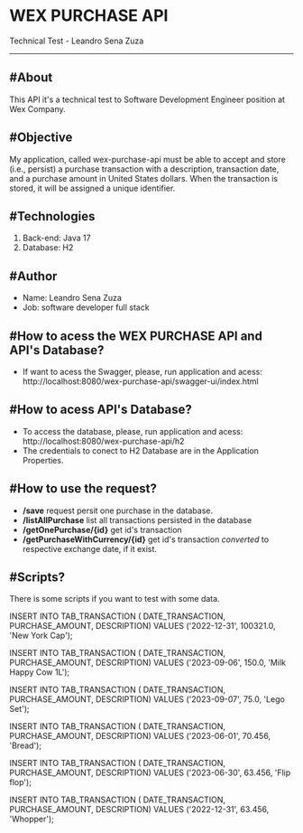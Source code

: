 <!DOCTYPE html>
<html lang="en">
<head>
  <meta charset="UTF-8">
  <meta http-equiv="X-UA-Compatible" content="IE=edge">
  <meta name="viewport" content="width=device-width, initial-scale=1.0">
</head>
<body>
<h1>WEX PURCHASE API</h1> 
<a> Technical Test - Leandro Sena Zuza</a>
<hr>

<h2>#About</h2>
<p>This API it's a technical test to Software Development Engineer position at Wex Company.</p>
<h2>#Objective</h2>
<p>My application, called wex-purchase-api must be able to accept and store (i.e., persist) a purchase transaction with a description, transaction
date, and a purchase amount in United States dollars. When the transaction is stored, it will be assigned a unique identifier.</p>

<h2>#Technologies</h2>
<ol>
<li>Back-end: Java 17</li>
<li>Database: H2</li>
</ol>


<h2>#Author</h2>
<ul><li>Name: Leandro Sena Zuza</li>
<li>Job: software developer full stack</li>
</ul>



<h2>#How to acess the WEX PURCHASE API and API's Database?</h2>
<ul>
<li>If want to acess the Swagger, please, run application and acess: <a>http://localhost:8080/wex-purchase-api/swagger-ui/index.html</a></li>
</ul>


<h2>#How to acess API's Database?</h2>
<ul>
<li>To access the database, please, run application and acess: <a>http://localhost:8080/wex-purchase-api/h2</a> </li>
<li>The credentials to conect to H2 Database are in the Application Properties.</li>
</ul>

<h2>#How to use the request?</h2>
<ul>
<li><b>/save</b> request persit one purchase in the database.</li>
<li><b>/listAllPurchase</b> list all transactions persisted in the database </li>
<li><b>/getOnePurchase/{id}</b> get id's transaction </li>
<li><b>/getPurchaseWithCurrency/{id}</b> get id's transaction <i>converted</i> to respective exchange date, if it exist.</li>
</ul>

<h2>#Scripts?</h2>
<p>There is some scripts if you want to test with some data.</p>
INSERT INTO TAB_TRANSACTION ( DATE_TRANSACTION, PURCHASE_AMOUNT, DESCRIPTION)
VALUES ('2022-12-31', 100321.0, 'New York Cap');

INSERT INTO TAB_TRANSACTION ( DATE_TRANSACTION, PURCHASE_AMOUNT, DESCRIPTION)
VALUES ('2023-09-06', 150.0, 'Milk Happy Cow 1L');

INSERT INTO TAB_TRANSACTION ( DATE_TRANSACTION, PURCHASE_AMOUNT, DESCRIPTION)
VALUES ('2023-09-07', 75.0, 'Lego Set');

INSERT INTO TAB_TRANSACTION ( DATE_TRANSACTION, PURCHASE_AMOUNT, DESCRIPTION)
VALUES ('2023-06-01', 70.456, 'Bread');

INSERT INTO TAB_TRANSACTION ( DATE_TRANSACTION, PURCHASE_AMOUNT, DESCRIPTION)
VALUES ('2023-06-30', 63.456, 'Flip flop');

INSERT INTO TAB_TRANSACTION ( DATE_TRANSACTION, PURCHASE_AMOUNT, DESCRIPTION)
VALUES ('2022-12-31', 63.456, 'Whopper');

</body>
</html>


